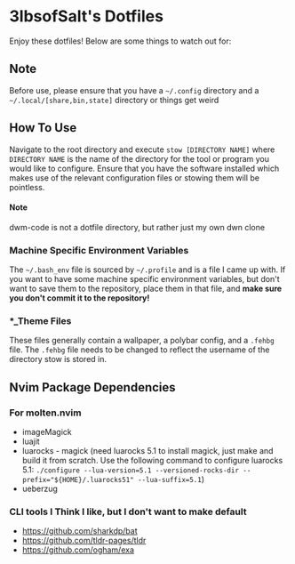 # 3lbsofSalt's Dotfiles

Enjoy these dotfiles! Below are some things to watch out for:

## Note
Before use, please ensure that you have a `~/.config` directory and a `~/.local/[share,bin,state]` directory or things get weird

## How To Use
Navigate to the root directory and execute `stow [DIRECTORY NAME]` where `DIRECTORY NAME` is the name of
the directory for the tool or program you would like to configure. Ensure that
you have the software installed which makes use of the relevant configuration
files or stowing them will be pointless.

#### Note
dwm-code is not a dotfile directory, but rather just my own dwn clone

### Machine Specific Environment Variables
The `~/.bash_env` file is sourced by `~/.profile` and is a file I came up with.
If you want to have some machine specific environment variables, but don't
want to save them to the repository, place them in that file, and __make sure
you don't commit it to the repository!__

### *_Theme Files

These files generally contain a wallpaper, a polybar config, and a `.fehbg` file.
The `.fehbg` file needs to be changed to reflect the username of the directory stow is stored in.

## Nvim Package Dependencies

### For molten.nvim
- imageMagick
- luajit
- luarocks - magick (need luarocks 5.1 to install magick, just make and build it from scratch. Use the following command to configure luarocks 5.1: `./configure --lua-version=5.1 --versioned-rocks-dir --prefix="${HOME}/.luarocks51" --lua-suffix=5.1`)
- ueberzug

### CLI tools I Think I like, but I don't want to make default
- https://github.com/sharkdp/bat
- https://github.com/tldr-pages/tldr
- https://github.com/ogham/exa
